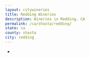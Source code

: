 ```yaml
---
layout: citywineries
title: Redding Wineries
description: Wineries in Redding, CA
permalink: /ca/shasta/redding/
state: ca
county: shasta
city: redding
---
```

-
